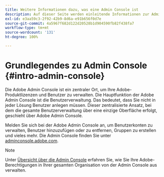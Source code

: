 ```yaml
---
title: Weitere Informationen dazu, was eine Admin Console ist
description: Auf dieser Seite werden einleitende Informationen zur Admin Console beschrieben.
exl-id: e3aa59c3-2f92-42b9-8d6a-e91b656f0d7e
source-git-commit: 4a5967f682d122d20528b1d904590fb82f438fa7
workflow-type: tm+mt
source-wordcount: '131'
ht-degree: 100%

---
```


# Grundlegendes zu Admin Console {#intro-admin-console}

Die Adobe Admin Console ist ein zentraler Ort, um Ihre Adobe-Produktlizenzen und Benutzer zu verwalten. Die Hauptfunktion der Adobe Admin Console ist die Benutzerverwaltung. Das bedeutet, dass Sie nicht in jeder Lösung Benutzer anlegen müssen. Dieser zentralisierte Ansatz, bei dem die gesamte Benutzerverwaltung über eine einzige Oberfläche erfolgt, geschieht über Adobe Admin Console.

Melden Sie sich bei der Adobe Admin Console an, um Benutzerkonten zu verwalten, Benutzer hinzuzufügen oder zu entfernen, Gruppen zu erstellen und vieles mehr. Die Admin Console finden Sie unter [adminconsole.adobe.com](https://adminconsole.adobe.com).

>[!NOTE]
>Unter [Übersicht über die Admin Console](https://helpx.adobe.com/de/enterprise/using/admin-console.html) erfahren Sie, wie Sie Ihre Adobe-Berechtigungen in Ihrer gesamten Organisation von der Admin Console aus verwalten.
